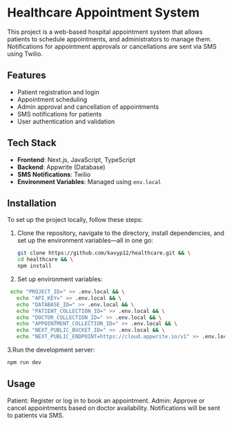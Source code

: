 # Healthcare Appointment System

This project is a web-based hospital appointment system that allows patients to schedule appointments, and administrators to manage them. Notifications for appointment approvals or cancellations are sent via SMS using Twilio.

## Features

- Patient registration and login
- Appointment scheduling
- Admin approval and cancellation of appointments
- SMS notifications for patients
- User authentication and validation

## Tech Stack

- **Frontend**: Next.js, JavaScript, TypeScript
- **Backend**: Appwrite (Database)
- **SMS Notifications**: Twilio
- **Environment Variables**: Managed using `env.local`

## Installation

To set up the project locally, follow these steps:

1. Clone the repository, navigate to the directory, install dependencies, and set up the environment variables—all in one go:
   
   ```bash
   git clone https://github.com/kavyp12/healthcare.git && \
   cd healthcare && \
   npm install 
   ```
2. Set up environment variables:
```bash
 echo "PROJECT_ID=" >> .env.local && \
   echo "API_KEY=" >> .env.local && \
   echo "DATABASE_ID=" >> .env.local && \
   echo "PATIENT_COLLECTION_ID=" >> .env.local && \
   echo "DOCTOR_COLLECTION_ID=" >> .env.local && \
   echo "APPOINTMENT_COLLECTION_ID=" >> .env.local && \
   echo "NEXT_PUBLIC_BUCKET_ID=" >> .env.local && \
   echo "NEXT_PUBLIC_ENDPOINT=https://cloud.appwrite.io/v1" >> .env.loca
```
  
3.Run the development server:
```bash
npm run dev
```


## Usage
Patient: Register or log in to book an appointment.
Admin: Approve or cancel appointments based on doctor availability. Notifications will be sent to patients via SMS.

